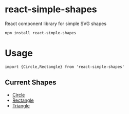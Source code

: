 # react-simple-shapes
React component library for simple SVG shapes

```
npm install react-simple-shapes
```

# Usage
```
import {Circle,Rectangle} from 'react-simple-shapes'
```

## Current Shapes
* [Circle](src/components/Shapes/Circle/README.md)
* [Rectangle](src/components/Shapes/Rectangle/README.md) 
* [Triangle](src/components/Shapes/Triangle/README.md) 
